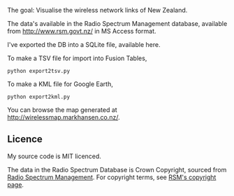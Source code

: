 The goal: Visualise the wireless network links of New Zealand.

The data's available in the Radio Spectrum Management database, available from
http://www.rsm.govt.nz/ in MS Access format.

I've exported the DB into a SQLite file, available here.

To make a TSV file for import into Fusion Tables,

    python export2tsv.py

To make a KML file for Google Earth,

    python export2kml.py

You can browse the map generated at http://wirelessmap.markhansen.co.nz/.

## Licence
My source code is MIT licenced.

The data in the Radio Spectrum Database is Crown Copyright, sourced from [Radio Spectrum Management](http://www.rsm.govt.nz/cms/tools-and-services/spectrum-search-lite). For copyright terms, see [RSM's copyright page](http://www.rsm.govt.nz/cms/customer-support/about-this-site/copyright).
